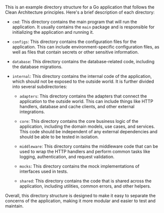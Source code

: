 This is an example directory structure for a Go application that follows the Clean Architecture principles. Here's a brief description of each directory:

- `cmd`: This directory contains the main program that will run the application. It usually contains the `main` package and is responsible for initializing the application and running it.

- `configs`: This directory contains the configuration files for the application. This can include environment-specific configuration files, as well as files that contain secrets or other sensitive information.

- `database`: This directory contains the database-related code, including the database migrations.

- `internal`: This directory contains the internal code of the application, which should not be exposed to the outside world. It is further divided into several subdirectories:

    - `adapters`: This directory contains the adapters that connect the application to the outside world. This can include things like HTTP handlers, database and cache clients, and other external integrations.

    - `core`: This directory contains the core business logic of the application, including the domain models, use cases, and services. This code should be independent of any external dependencies and should be able to be tested in isolation.

    - `middleware`: This directory contains the middleware code that can be used to wrap the HTTP handlers and perform common tasks like logging, authentication, and request validation.

    - `mocks`: This directory contains the mock implementations of interfaces used in tests.

    - `shared`: This directory contains the code that is shared across the application, including utilities, common errors, and other helpers.

Overall, this directory structure is designed to make it easy to separate the concerns of the application, making it more modular and easier to test and maintain.